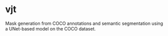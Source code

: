 # vjt
Mask generation from COCO annotations and semantic segmentation using a UNet-based model on the COCO dataset.
